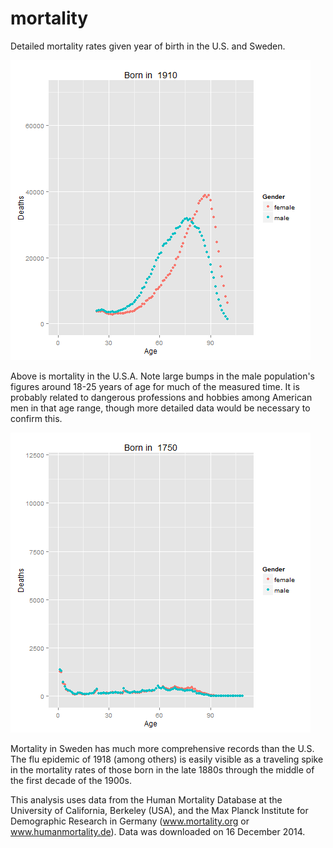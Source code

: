 mortality
===========================

<html>
<body>
<p>Detailed mortality rates given year of birth in the U.S. and Sweden.
</p>
<img src="mortality.gif" alt="U.S. Mortality">
<p>Above is mortality in the U.S.A. Note large bumps in the male population's figures around 18-25 years of age for much of the measured time. It is probably related to dangerous professions and hobbies among American men in that age range, though more detailed data would be necessary to confirm this.</figcaption>
</p><img src="mortality_swede.gif" alt="Sweden Mortality">
<p>Mortality in Sweden has much more comprehensive records than the U.S. The flu epidemic of 1918 (among others) is easily visible as a traveling spike in the mortality rates of those born in the late 1880s through the middle of the first decade of the 1900s.</p>
<p>This analysis uses data from the Human Mortality Database at the University of California, Berkeley (USA), and the Max Planck Institute for Demographic Research in Germany (<a href="http://www.mortality.org">www.mortality.org</a> or <a href="http://www.humanmortality.de">www.humanmortality.de</a>). Data was downloaded on 16 December 2014.
</p>
</body>
</html>
